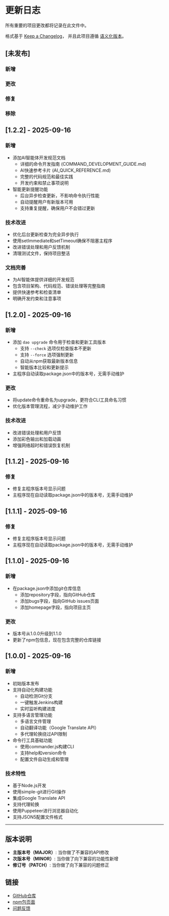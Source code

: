 # 更新日志

所有重要的项目更改都将记录在此文件中。

格式基于 [Keep a Changelog](https://keepachangelog.com/zh-CN/1.0.0/)，
并且此项目遵循 [语义化版本](https://semver.org/lang/zh-CN/)。

## [未发布]

### 新增
### 更改
### 修复
### 移除

## [1.2.2] - 2025-09-16

### 新增
- 添加AI智能体开发规范文档
  - 详细的命令开发指南 (COMMAND_DEVELOPMENT_GUIDE.md)
  - AI快速参考卡片 (AI_QUICK_REFERENCE.md)
  - 完整的代码规范和最佳实践
  - 开发约束和禁止事项说明
- 智能更新提醒功能
  - 后台异步检查更新，不影响命令执行性能
  - 自动提醒用户有新版本可用
  - 支持重复提醒，确保用户不会错过更新

### 技术改进
- 优化后台更新检查为完全异步执行
- 使用setImmediate和setTimeout确保不阻塞主程序
- 改进错误处理和用户反馈机制
- 清理测试文件，保持项目整洁

### 文档完善
- 为AI智能体提供详细的开发规范
- 包含项目架构、代码规范、错误处理等完整指南
- 提供快速参考和检查清单
- 明确开发约束和注意事项

## [1.2.0] - 2025-09-16

### 新增
- 添加 `dao upgrade` 命令用于检查和更新工具版本
  - 支持 `--check` 选项仅检查版本不更新
  - 支持 `--force` 选项强制更新
  - 自动从npm获取最新版本信息
  - 智能版本比较和更新提示
- 主程序自动读取package.json中的版本号，无需手动维护

### 更改
- 将update命令重命名为upgrade，更符合CLI工具命名习惯
- 优化版本管理流程，减少手动维护工作

### 技术改进
- 改进错误处理和用户反馈
- 添加彩色输出和加载动画
- 增强网络超时和错误恢复机制

## [1.1.2] - 2025-09-16

### 修复
- 修复主程序版本号显示问题
- 主程序现在自动读取package.json中的版本号，无需手动维护

## [1.1.1] - 2025-09-16

### 修复
- 修复主程序版本号显示问题
- 主程序现在自动读取package.json中的版本号，无需手动维护

## [1.1.0] - 2025-09-16

### 新增
- 在package.json中添加git仓库信息
  - 添加repository字段，指向GitHub仓库
  - 添加bugs字段，指向GitHub issues页面
  - 添加homepage字段，指向项目主页

### 更改
- 版本号从1.0.0升级到1.1.0
- 更新了npm包信息，现在包含完整的仓库链接

## [1.0.0] - 2025-09-16

### 新增
- 初始版本发布
- 支持自动化构建功能
  - 自动检测Git分支
  - 一键触发Jenkins构建
  - 实时监听构建进度
- 支持多语言管理功能
  - 多语言文件管理
  - 自动翻译功能（Google Translate API）
  - 多代理轮换绕过API限制
- 命令行工具基础功能
  - 使用commander.js构建CLI
  - 支持help和version命令
  - 配置文件自动生成和管理

### 技术特性
- 基于Node.js开发
- 使用simple-git进行Git操作
- 集成Google Translate API
- 支持代理轮换
- 使用Puppeteer进行浏览器自动化
- 支持JSON5配置文件格式

---

## 版本说明

- **主版本号（MAJOR）**: 当你做了不兼容的API修改
- **次版本号（MINOR）**: 当你做了向下兼容的功能性新增
- **修订号（PATCH）**: 当你做了向下兼容的问题修正

## 链接

- [GitHub仓库](https://github.com/h025/daodou-command)
- [npm包页面](https://www.npmjs.com/package/daodou-command)
- [问题反馈](https://github.com/h025/daodou-command/issues)
